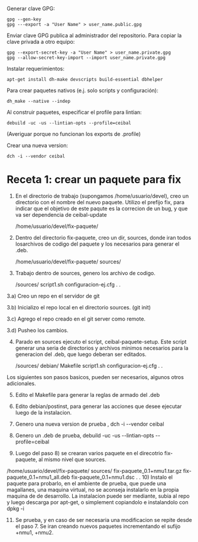 Generar clave GPG:

    gpg --gen-key
    gpg ---export -a "User Name" > user_name.public.gpg

Enviar clave GPG publica al administrador del repositorio. Para copiar la clave privada a otro equipo:

    gpg --export-secret-key -a "User Name" > user_name.private.gpg
    gpg --allow-secret-key-import --import user_name.private.gpg

Instalar requerimientos:

    apt-get install dh-make devscripts build-essential dbhelper

Para crear paquetes nativos (e.j. solo scripts y configuración):

    dh_make --native --indep

Al construir paquetes, especificar el profile para lintian:

    debuild -uc -us --lintian-opts --profile=ceibal

(Averiguar porque no funcionan los exports de .profile)

Crear una nueva version:

    dch -i --vendor ceibal


Receta 1: crear un paquete para fix
=======

1) En el directorio de trabajo (supongamos /home/usuario/devel), creo un directorio con el nombre del nuevo paquete. Utilizo el prefijo fix, para indicar que el objetivo de este paqute es la correcion de un bug, y que va ser dependencia de ceibal-update

    /home/usuario/devel/fix-paquete/


2) Dentro del directorio fix-paquete, creo un dir, sources, donde iran todos losarchivos de codigo del paquete y los necesarios para generar el .deb.

   /home/usuario/devel/fix-paquete/
                                  sources/
   

3) Trabajo dentro de sources, genero los archivo de codigo.

   /sources/
          script1.sh
          configuracion-ej.cfg
          .
          .

3.a) Creo un repo en el servidor de git

3.b) Inicializo el repo local en el directorio sources. (git init)

3.c) Agrego el repo creado en el git server como remote.

3.d) Pusheo los cambios.

 
4) Parado en sources ejecuto el script, ceibal-paquete-setup. Este script generar una seria de directorios y archivos minimos necesarios para la generacion del .deb, que luego deberan ser editados.   

    /sources/
            debian/
            Makefile
            script1.sh
            configuracion-ej.cfg
            .
            .     

Los siguientes son pasos basicos, pueden ser necesarios, algunos otros adicionales.

5) Edito el Makefile para generar la reglas de armado del .deb

6) Edito debian/postinst, para generar las acciones que desee ejecutar luego de la instalacion.


7) Genero una nueva version de prueba , dch -i --vendor ceibal


8) Genero un .deb de prueba, debuild -uc -us --lintian-opts --profile=ceibal


9) Luego del paso 8) se crearan varios paquete en el direcotrio fix-paquete, al mismo nivel que sources.

/home/usuario/devel/fix-paquete/
                                sources/
                                fix-paquete_0.1+nmu1.tar.gz
                                fix-paquete_0.1+nmu1_all.deb
                                fix-paquete_0.1+nmu1.dsc
                                .
                                .
10) Instalo el paquete para probarlo, en el ambiente de prueba, que puede una magallanes, una maquina virtual, no se aconseja instalarlo en la propia maquina de de desarrollo. La instalacion puede ser mediante, subia al repo y luego descarga por apt-get, o simplement copiandolo e instalandolo con dpkg -i


11) Se prueba, y en caso de ser necesaria una modificacion se repite desde el paso 7. Se iran creando nuevos paquetes incrementando el sufijo +nmu1, +nmu2.

 
                        
